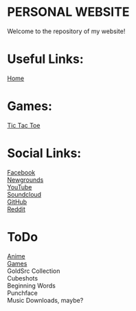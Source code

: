 # PERSONAL WEBSITE
Welcome to the repository of my website!

# Useful Links:
[Home](https://gdjkhp.github.io)

# Games:
[Tic Tac Toe](https://gdjkhp.github.io/games/tic-tac-toe)

# Social Links:
[Facebook](https://facebook.com/johnkennedy.pena.9)
\
[Newgrounds](http://jkhp.newgrounds.com/)
\
[YouTube](https://youtube.com/channel/UCDGRP1W4QbkDlweqoykRgmw/)
\
[Soundcloud](https://soundcloud.com/john-kennedy-pena)
\
[GitHub](https://github.com/GDjkhp/)
\
[Reddit](https://reddit.com/user/gdjkhp)

# ToDo

[Anime](https://gdjkhp.github.io/anime)
\
[Games](https://gdjkhp.github.io/games)
\
GoldSrc Collection
\
Cubeshots
\
Beginning Words
\
Punchface
\
Music Downloads, maybe?
